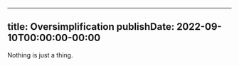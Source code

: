 
---
title: Oversimplification
publishDate: 2022-09-10T00:00:00-00:00
---

Nothing is just a thing.
